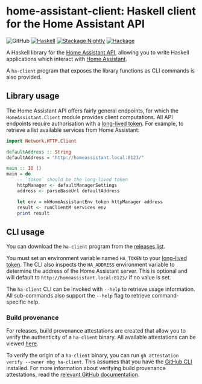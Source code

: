 # home-assistant-client: Haskell client for the Home Assistant API

![GitHub](https://img.shields.io/github/license/mbg/home-assistant-client)
[![Haskell](https://github.com/mbg/home-assistant-client/actions/workflows/haskell.yml/badge.svg)](https://github.com/mbg/home-assistant-client/actions/workflows/haskell.yml)
[![Stackage Nightly](https://github.com/mbg/home-assistant-client/actions/workflows/nightly.yml/badge.svg)](https://github.com/mbg/home-assistant-client/actions/workflows/nightly.yml)
[![Hackage](https://img.shields.io/hackage/v/home-assistant-client)](https://hackage.haskell.org/package/home-assistant-client)

A Haskell library for the [Home Assistant API](https://developers.home-assistant.io/docs/api/rest/), allowing you to write Haskell applications which interact with [Home Assistant](https://www.home-assistant.io).

A `ha-client` program that exposes the library functions as CLI commands is also provided.

## Library usage

The Home Assistant API offers fairly general endpoints, for which the `HomeAssistant.Client` module provides client computations. All API endpoints require authorisation with a [long-lived token](https://developers.home-assistant.io/docs/auth_api/#long-lived-access-token). For example, to retrieve a list available services from Home Assistant:

```haskell
import Network.HTTP.Client

defaultAddress :: String
defaultAddress = "http://homeassistant.local:8123/"

main :: IO ()
main = do
    -- `token` should be the long-lived token
    httpManager <- defaultManagerSettings
    address <- parseBaseUrl defaultAddress

    let env = mkHomeAssistantEnv token httpManager address
    result <- runClientM services env
    print result
```

## CLI usage

You can download the `ha-client` program from the [releases list](https://github.com/mbg/home-assistant-client/releases).

You must set an environment variable named `HA_TOKEN` to your [long-lived token](https://developers.home-assistant.io/docs/auth_api/#long-lived-access-token). The CLI also inspects the `HA_ADDRESS` environment variable to determine the address of the Home Assistant server. This is optional and will default to `http://homeassistant.local:8123/` if no value is set.

The `ha-client` CLI can be invoked with `--help` to retrieve usage information. All sub-commands also support the `--help` flag to retrieve command-specific help.

### Build provenance

For releases, build provenance attestations are created that allow you to verify the authenticity of a `ha-client` binary. All available attestations can be viewed [here](https://github.com/mbg/home-assistant-client/attestations).

To verify the origin of a `ha-client` binary, you can run `gh attestation verify --owner mbg ha-client`. This assumes that you have the [GitHub CLI](https://docs.github.com/en/github-cli/github-cli/quickstart) installed. For more information about verifying build provenance attestations, read the [relevant GitHub documentation](https://docs.github.com/en/actions/how-tos/secure-your-work/use-artifact-attestations/use-artifact-attestations#verifying-artifact-attestations-with-the-github-cli).
